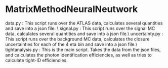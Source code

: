 # MatrixMethodNeuralNeutwork

data.py : This script runs over the ATLAS data, calculates several quantities and save into a json file.  \\
signal.py : This script runs over the signal MC data, calculates several quantities and save into a json file.\\
uncertainty.py : This script runs over the background MC data, calculates the closure uncertainties for each of the 4 eta bin and save into a json file.\\
tightanalysis.py : This is the main script. Takes the data from the json files, and calculates the photon identification efficiencies, as well as tries to calculate tight-ID efficiencies.
